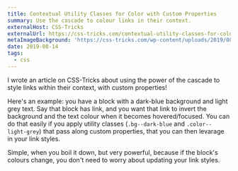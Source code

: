 ```yaml
---
title: Contextual Utility Classes for Color with Custom Properties
summary: Use the cascade to colour links in their context.
externalHost: CSS-Tricks
externalUrl: https://css-tricks.com/contextual-utility-classes-for-color-with-custom-properties/
metaImageBackground: 'https://css-tricks.com/wp-content/uploads/2019/08/currentColor.png'
date: 2019-08-14
tags:
  - css
---
```


I wrote an article on CSS-Tricks about using the power of the cascade to style links within their context, with custom properties!

Here's an example: you have a block with a dark-blue background and light grey text. Say that block has link, and you want that link to invert the background and the text colour when it becomes hovered/focused. You can do that easily if you apply utility classes (`.bg--dark-blue` and `.color--light-grey`) that pass along custom properties, that you can then levarage in your link styles.

Simple, when you boil it down, but very powerful, because if the block's colours change, you don't need to worry about updating your link styles.